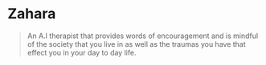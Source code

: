 # Zahara
> An A.I therapist that provides words of encouragement and is mindful of the society that you live in as well as the traumas you have that effect you in your day to day life.
